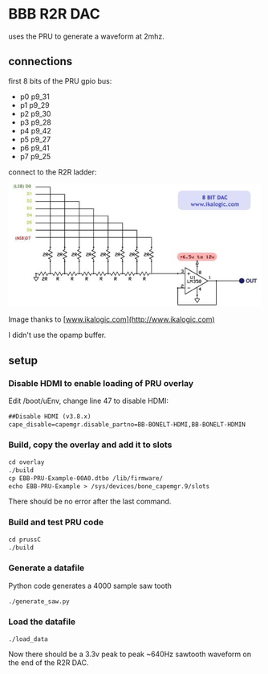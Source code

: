 # BBB R2R DAC

uses the PRU to generate a waveform at 2mhz.

## connections

first 8 bits of the PRU gpio bus:

* p0 p9_31
* p1 p9_29
* p2 p9_30
* p3 p9_28
* p4 p9_42
* p5 p9_27
* p6 p9_41
* p7 p9_25

connect to the R2R ladder:

![r2r dac](8bitdac.jpg)

Image thanks to [www.ikalogic.com](http://www.ikalogic.com)

I didn't use the opamp buffer.

## setup

### Disable HDMI to enable loading of PRU overlay

Edit /boot/uEnv, change line 47 to disable HDMI:

    ##Disable HDMI (v3.8.x)
    cape_disable=capemgr.disable_partno=BB-BONELT-HDMI,BB-BONELT-HDMIN

### Build, copy the overlay and add it to slots

    cd overlay
    ./build
    cp EBB-PRU-Example-00A0.dtbo /lib/firmware/
    echo EBB-PRU-Example > /sys/devices/bone_capemgr.9/slots 

There should be no error after the last command.

### Build and test PRU code

    cd prussC
    ./build

### Generate a datafile

Python code generates a 4000 sample saw tooth

    ./generate_saw.py

### Load the datafile

    ./load_data

Now there should be a 3.3v peak to peak ~640Hz sawtooth waveform on the end of the R2R DAC.

